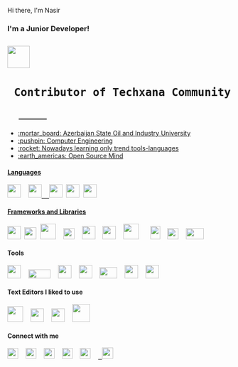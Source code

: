  Hi there, I'm Nasir
<div>
 <h3>I'm a Junior Developer!</h3>
<h2> <pre><img src='https://i.ibb.co/YTRdJDJ/Techxana-3.png' width='50px' height='50px'/></a> <h3> Contributor of Techxana Community  </h3>  <a href='https://www.youtube.com/channel/UCmE8Psks_-SDw9iG1nn6MpQ'>     </pre> </h2>
</div>
<ul>
  <li listStyle='none'> :mortar_board: Azerbaijan State Oil and Industry University </li>
  <li> :pushpin: Computer Engineering </li>
  <li> :rocket: Nowadays learning only trend tools-languages</li>
  <li> :earth_americas: Open Source Mind </li>
</ul>

<h4>Languages<h4/>
  <div><pre><a href='https://www.javascript.com/'><img src='https://image.flaticon.com/icons/svg/541/541509.svg' width='30px' height='30px'/></a>  <a href='https://www.python.org/'><img src='https://image.flaticon.com/icons/svg/1822/1822899.svg' width='30px' height='30px'/>  <a href='https://www.cplusplus.com/'/><img src='https://user-images.githubusercontent.com/42747200/46140125-da084900-c26d-11e8-8ea7-c45ae6306309.png' width='30px' height='30px'/></a> <a href='https://www.typescriptlang.org/'><img src='https://cdn.worldvectorlogo.com/logos/typescript.svg' height='30px' width='30px'/></a> <a href='https://www.postgresql.org/'><img src='https://cdn0.iconfinder.com/data/icons/superuser-extension-dark/512/675172-data_database_sql_query-512.png' width='30xp' height='30px'/></pre></div>
<h4>Frameworks and Libraries</h4>
  <div><pre><a href='https://reactjs.org/'><img src='https://cdn.worldvectorlogo.com/logos/react.svg' width='30px' height='30px'/></a> <a href='https://redux.js.org/'><img src='https://cdn.worldvectorlogo.com/logos/redux.svg' width='27px' height='27px'/></a> <a href='https://reactrouter.com/'><img src='https://gitlab.com/uploads/-/system/project/avatar/10272305/logo-react-router.png' width='35px' height='35px'/></a>  <a href='https://jestjs.io/'><img src='https://d2eip9sf3oo6c2.cloudfront.net/tags/images/000/000/940/full/jestlogo.png' width='25px' height='25px'/></a>  <a href='https://www.djangoproject.com/'><img src='https://icon-library.com/images/django-icon/django-icon-0.jpg' width='30px' height='30px'/></a>  <a href='https://material-ui.com/'><img src='https://material-ui.com/static/logo.png' width='30px' height='30px'/></a>  <a href='https://webpack.js.org/'><img src='https://raw.githubusercontent.com/webpack/media/master/logo/icon-square-big.png' width='35px' height='35px'/></a>   <a href='https://gulpjs.com/'><img src='https://seeklogo.com/images/G/gulp-logo-415632861B-seeklogo.com.png' width='22px' height='30px'/></a>  <a href='https://getbootstrap.com/'><img src='https://cdn.worldvectorlogo.com/logos/bootstrap-4.svg' width='25px' height='25px'/></a>  <a href='https://tailwindcss.com/'><img src='https://seeklogo.com/images/M/materialize-logo-0FCAD8A6F8-seeklogo.com.png' width='40px' height='25px'/></a>   </pre></div>  
<h4>Tools</h4>
  <div><pre><a href='https://www.adobe.com/products/xd.html'><img src='https://upload.wikimedia.org/wikipedia/commons/thumb/c/c2/Adobe_XD_CC_icon.svg/1200px-Adobe_XD_CC_icon.svg.png' width='30px' height='30px'/></a>  <a href='https://www.npmjs.com/'><img src='https://upload.wikimedia.org/wikipedia/commons/thumb/d/db/Npm-logo.svg/1280px-Npm-logo.svg.png' width='50px' height='20px'/></a>  <a href='https://yarnpkg.com/'><img src='https://www.uokpl.rs/fpng/f/93-937553_yarn-package-manager.png' width='30xp' height='30px'/></a>  <a href='https://sass-lang.com/'><img src='https://cdn.worldvectorlogo.com/logos/sass-1.svg' width='30xp' height='30px'/></a>  <a href='http://lesscss.org/'><img src='https://upload.wikimedia.org/wikipedia/commons/8/81/LESS_Logo.svg' width='40xp' height='25px'/></a>  <a href='https://git-scm.com/'><img src='https://cdn.worldvectorlogo.com/logos/git-icon.svg' width='30xp' height='30px'/></a>  <a href='https://github.com/nasirmovlamov'><img src='https://github.githubassets.com/images/modules/logos_page/GitHub-Mark.png' width='30xp' height='30px'/></a>   </pre></div>
<h4>Text Editors I liked to use</h4>
    <div><pre><a href='https://atom.io/'><img src='https://icon2.cleanpng.com/20180514/abe/kisspng-atom-text-editor-source-code-editor-visual-studio-5af92043eaf496.4540113715262761639624.jpg' width='35px' height='35px'/></a>  <a href='https://code.visualstudio.com/'><img src='https://cdn.worldvectorlogo.com/logos/visual-studio-code.svg' width='30px' height='30px'/></a>  <a href='https://www.sublimetext.com/'><img src='https://cdn.worldvectorlogo.com/logos/sublime-text.svg' width='30px' height='30px'/></a>  <a href='https://www.jetbrains.com/pycharm/'><img src='https://external-preview.redd.it/68RuLLrsBdxbVJLxm3py3YoK6zX0aPIv3qttEhkb0_4.jpg?auto=webp&s=e2c12b1dc5be819f2f076f46454912a3c4bc3f2d' width='40px' height='40px'/></a></pre></div>
<h4> Connect with me </h4>
<div>
<pre><a href='https://www.facebook.com/nasir.mov.5/'><img src='https://image.flaticon.com/icons/svg/733/733603.svg' width='24px' height='24px' /></a>  <a href='https://www.linkedin.com/feed/'><img src='https://image.flaticon.com/icons/svg/61/61109.svg'24px' width='24px'/></a>  <a href='mailto:nasirmovlamov@gmail.com'><img src='https://www.pinclipart.com/picdir/big/49-494216_download-logo-imel-vektor-png-clipart-logo-clip.png' width='24px' height='24px'/></a>  <a href='tel:+994553063702'><img src='https://image.flaticon.com/icons/svg/733/733641.svg' height='24px' width='24px'/></a>  <a href='https://t.me/nasirmovlamov'><img src='https://image.flaticon.com/icons/svg/1051/1051317.svg' height='24px' width='24px'/></a>  <a href='https://www.instagram.com/nasirmovlamov/'> <img src='https://upload-icon.s3.us-east-2.amazonaws.com/uploads/icons/png/12918182511566470606-512.png' width='25px' height='25px'/></a>
</pre> 
</div>

